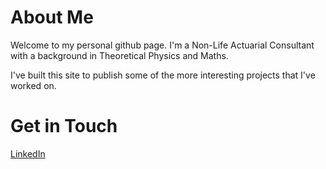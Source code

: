 # About Me

Welcome to my personal github page. I'm a Non-Life Actuarial Consultant with a background in Theoretical Physics and Maths.

I've built this site to publish some of the more interesting projects that I've worked on.

# Get in Touch

[LinkedIn](https://www.linkedin.com/in/stephenmbrennan)
